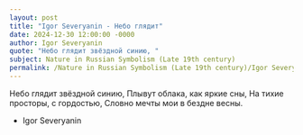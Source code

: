 ```yaml
---
layout: post
title: "Igor Severyanin - Небо глядит"
date: 2024-12-30 12:00:00 -0000
author: Igor Severyanin
quote: "Небо глядит звёздной синию, "
subject: Nature in Russian Symbolism (Late 19th century)
permalink: /Nature in Russian Symbolism (Late 19th century)/Igor Severyanin/Igor Severyanin - Небо глядит
---
```


Небо глядит звёздной синию, 
Плывут облака, как яркие сны, 
На тихие просторы, с гордостью, 
Словно мечты мои в бездне весны.

- Igor Severyanin
